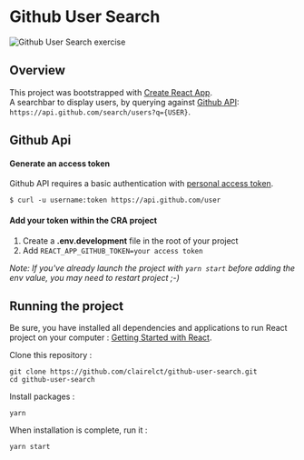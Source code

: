 # Github User Search

![Github User Search exercise](http://image.noelshack.com/fichiers/2021/25/4/1624488748-screencapture-localhost-3001-2021-06-24-00-45-32.png)

## Overview

This project was bootstrapped with [Create React App](https://github.com/facebook/create-react-app). <br />
A searchbar to display users, by querying against [Github API](https://api.github.com/): `https://api.github.com/search/users?q={USER}`. <br />

## Github Api

#### Generate an access token

Github API requires a basic authentication with [personal access token](https://docs.github.com/en/github/authenticating-to-github/keeping-your-account-and-data-secure/creating-a-personal-access-token).

```
$ curl -u username:token https://api.github.com/user
```

#### Add your token within the CRA project

1. Create a **.env.development** file in the root of your project <br/>
2. Add `REACT_APP_GITHUB_TOKEN=your access token`

_Note: If you've already launch the project with `yarn start` before adding the env value, you may need to restart project ;-)_

## Running the project

Be sure, you have installed all dependencies and applications to run React project on your computer : [Getting Started with React](https://reactjs.org/docs/getting-started.html).

Clone this repository :

```
git clone https://github.com/clairelct/github-user-search.git
cd github-user-search
```

Install packages :

```
yarn
```

When installation is complete, run it :

```
yarn start
```
